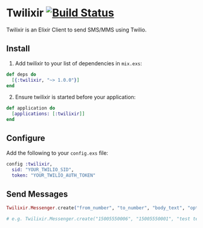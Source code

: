 # Twilixir [![Build Status](https://www.travis-ci.org/CasperSleep/twilixir.svg?branch=master)](https://www.travis-ci.org/CasperSleep/twilixir)

Twilixir is an Elixir Client to send SMS/MMS using Twilio.

## Install

1. Add twilixir to your list of dependencies in `mix.exs`:

```elixir
def deps do
  [{:twilixir, "~> 1.0.0"}]
end
```

2. Ensure twilixir is started before your application:

```elixir
def application do
  [applications: [:twilixir]]
end
```

## Configure

Add the following to your `config.exs` file:

```elixir
config :twilixir,
  sid: "YOUR_TWILIO_SID",
  token: "YOUR_TWILIO_AUTH_TOKEN"
```

## Send Messages

```elixir
Twilixir.Messenger.create("from_number", "to_number", "body_text", "optional_media_url")

# e.g. Twilixir.Messenger.create("15005550006", "15005550001", "test text")
```
